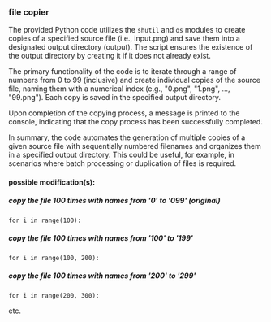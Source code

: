 ### file copier

The provided Python code utilizes the `shutil` and `os` modules to create copies of a specified source file (i.e., input.png) and save them into a designated output directory (output). The script ensures the existence of the output directory by creating it if it does not already exist.

The primary functionality of the code is to iterate through a range of numbers from 0 to 99 (inclusive) and create individual copies of the source file, naming them with a numerical index (e.g., "0.png", "1.png", ..., "99.png"). Each copy is saved in the specified output directory.

Upon completion of the copying process, a message is printed to the console, indicating that the copy process has been successfully completed.

In summary, the code automates the generation of multiple copies of a given source file with sequentially numbered filenames and organizes them in a specified output directory. This could be useful, for example, in scenarios where batch processing or duplication of files is required.

#### possible modification(s):
##### copy the file 100 times with names from '0' to '099' (original)
```
for i in range(100):
```
##### copy the file 100 times with names from '100' to '199'
```
for i in range(100, 200):
```
##### copy the file 100 times with names from '200' to '299'
```
for i in range(200, 300):
```
etc.
